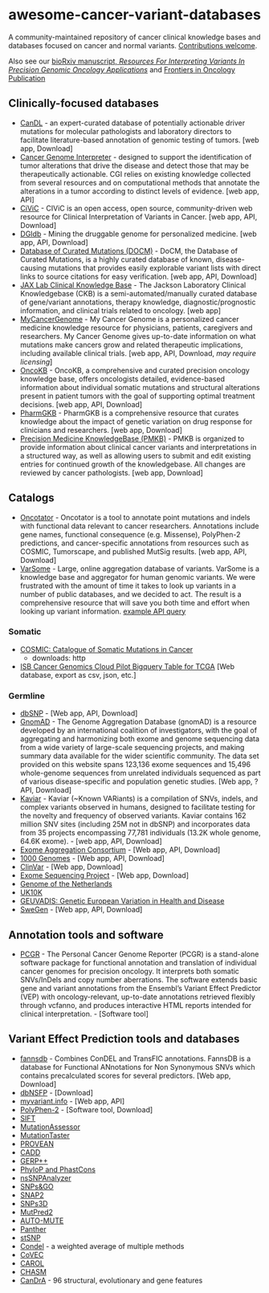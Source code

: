 # awesome-cancer-variant-databases
A community-maintained repository of cancer clinical knowledge bases and databases focused on cancer and normal variants. [Contributions welcome](https://github.com/seandavi/awesome-cancer-variant-databases/blob/master/CONTRIBUTE.md]).

Also see our [bioRxiv manuscript, *Resources For Interpreting Variants In Precision Genomic Oncology Applications*](https://doi.org/10.1101/144766) and [Frontiers in Oncology Publication](https://doi.org/10.3389/fonc.2017.00214)

## Clinically-focused databases

- [CanDL](https://candl.osu.edu/) - an expert-curated database of potentially actionable driver mutations for molecular pathologists and laboratory directors to facilitate literature-based annotation of genomic testing of tumors. [web app, Download]
- [Cancer Genome Interpreter](https://www.cancergenomeinterpreter.org/) - designed to support the identification of tumor alterations that drive the disease and detect those that may be therapeutically actionable. CGI relies on existing knowledge collected from several resources and on computational methods that annotate the alterations in a tumor according to distinct levels of evidence. [web app, API]
- [CiViC](https://civic.genome.wustl.edu/#/home) - CIViC is an open access, open source, community-driven web resource for Clinical Interpretation of Variants in Cancer. [web app, API, Download]
- [DGIdb](http://dgidb.genome.wustl.edu/) - Mining the druggable genome for personalized medicine. [web app, API, Download]
- [Database of Curated Mutations (DOCM)](http://docm.genome.wustl.edu/) - DoCM, the Database of Curated Mutations, is a highly curated database of known, disease-causing mutations that provides easily explorable variant lists with direct links to source citations for easy verification. [web app, API, Download]
- [JAX Lab Clinical Knowledge Base](https://ckb.jax.org/) - The Jackson Laboratory Clinical Knowledgebase (CKB) is a semi-automated/manually curated database of gene/variant annotations, therapy knowledge, diagnostic/prognostic information, and clinical trials related to oncology. [web app]
- [MyCancerGenome](https://www.mycancergenome.org/) - My Cancer Genome is a personalized cancer medicine knowledge resource for physicians, patients, caregivers and researchers.  My Cancer Genome gives up-to-date information on what mutations make cancers grow and related therapeutic implications, including available clinical trials. [web app, API, Download, *may require licensing*]
- [OncoKB](http://oncokb.org/) - OncoKB, a comprehensive and curated precision oncology knowledge base, offers oncologists detailed, evidence-based information about individual somatic mutations and structural alterations present in patient tumors with the goal of supporting optimal treatment decisions. [web app, API, Download]
- [PharmGKB](https://next.pharmgkb.org/) - PharmGKB is a comprehensive resource that curates knowledge about the impact
of genetic variation on drug response for clinicians and researchers. [web app, Download]
- [Precision Medicine KnowledgeBase (PMKB)](https://pmkb.weill.cornell.edu/) - PMKB is organized to provide information about clinical cancer variants and interpretations in a structured way, as well as allowing users to submit and edit existing entries for continued growth of the knowledgebase. All changes are reviewed by cancer pathologists. [web app, Download]

## Catalogs

- [Oncotator](http://portals.broadinstitute.org/oncotator/) - Oncotator is a tool to annotate point mutations and indels with functional data relevant to cancer researchers. Annotations include gene names, functional consequence (e.g. Missense), PolyPhen-2 predictions, and cancer-specific annotations from resources such as COSMIC, Tumorscape, and published MutSig results. [web app, API, Download]
- [VarSome](https://varsome.com) - Large, online aggregation database of variants. VarSome is a knowledge base and aggregator for human genomic variants. We were frustrated with the amount of time it takes to look up variants in a number of public databases, and we decided to act. The result is a comprehensive resource that will save you both time and effort when looking up variant information. [example API query](https://api.varsome.com/lookup/15-73027478-T-C)

### Somatic

- [COSMIC: Catalogue of Somatic Mutations in Cancer](http://cancer.sanger.ac.uk/cancergenome/projects/cosmic/)
  - downloads: http
- [ISB Cancer Genomics Cloud Pilot Bigquery Table for TCGA](https://bigquery.cloud.google.com/welcome/isb-cgc) [Web database, export as csv, json, etc.]

### Germline

- [dbSNP](http://www.ncbi.nlm.nih.gov/SNP/) - [Web app, API, Download]
- [GnomAD](http://gnomad.broadinstitute.org/) - The Genome Aggregation Database (gnomAD) is a resource developed by an international coalition of investigators, with the goal of aggregating and harmonizing both exome and genome sequencing data from a wide variety of large-scale sequencing projects, and making summary data available for the wider scientific community. The data set provided on this website spans 123,136 exome sequences and 15,496 whole-genome sequences from unrelated individuals sequenced as part of various disease-specific and population genetic studies. [Web app, ?API, Download]
- [Kaviar](http://db.systemsbiology.net/kaviar/) - Kaviar (~Known VARiants) is a compilation of SNVs, indels, and complex variants observed in humans, designed to facilitate testing for the novelty and frequency of observed variants. Kaviar contains 162 million SNV sites (including 25M not in dbSNP) and incorporates data from 35 projects encompassing 77,781 individuals (13.2K whole genome, 64.6K exome). - [web app, API, Download]
- [Exome Aggregation Consortium](http://exac.broadinstitute.org/) - [Web app, API, Download]
- [1000 Genomes](http://www.1000genomes.org) - [Web app, API, Download]
- [ClinVar](http://www.ncbi.nlm.nih.gov/clinvar/) - [Web app, Download]
- [Exome Sequencing Project](http://evs.gs.washington.edu/EVS/) - [Web app, Download]
- [Genome of the Netherlands](http://www.nlgenome.nl/)
- [UK10K](http://www.uk10k.org/)
- [GEUVADIS: Genetic European Variation in Health and Disease](http://www.geuvadis.org/web/geuvadis/home)
- [SweGen](https://swefreq.nbis.se/#/) - [Web app, API, Download]

## Annotation tools and software

- [PCGR](https://github.com/sigven/pcgr) - The Personal Cancer Genome Reporter (PCGR) is a stand-alone software package for functional annotation and translation of individual cancer genomes for precision oncology. It interprets both somatic SNVs/InDels and copy number aberrations. The software extends basic gene and variant annotations from the Ensembl’s Variant Effect Predictor (VEP) with oncology-relevant, up-to-date annotations retrieved flexibly through vcfanno, and produces interactive HTML reports intended for clinical interpretation. - [Software tool]

## Variant Effect Prediction tools and databases

- [fannsdb](http://bbglab.irbbarcelona.org/fannsdb/) - Combines ConDEL and TransFIC annotations. FannsDB is a database for Functional ANnotations for Non Synonymous SNVs which contains precalculated scores for several predictors. [Web app, Download]
- [dbNSFP](https://sites.google.com/site/jpopgen/dbNSFP) - [Download]
- [myvariant.info](http://myvariant.info/) - [Web app, API]
- [PolyPhen-2](http://genetics.bwh.harvard.edu/pph2) - [Software tool, Download]
- [SIFT](http://sift.jcvi.org)
- [MutationAssessor](http://mutationassessor.org)
- [MutationTaster](http://www.mutationtaster.org)
- [PROVEAN](http://provean.jcvi.org/index.php)
- [CADD](http://cadd.gs.washington.edu)
- [GERP++](http://mendel.stanford.edu/SidowLab/downloads/gerp/index.html)
- [PhyloP and PhastCons](http://compgen.cshl.edu/phast/index.php)
- [nsSNPAnalyzer](http://snpanalyzer.uthsc.edu/)
- [SNPs&GO](http://snps-and-go.biocomp.unibo.it/snps-and-go)
- [SNAP2](https://rostlab.org/services/snap2web/)
- [SNPs3D](http://www.snps3d.org/)
- [MutPred2](http://mutpred.mutdb.org/)
- [AUTO-MUTE](http://binf2.gmu.edu/automute/)
- [Panther](http://www.pantherdb.org/tools/csnpScoreForm.jsp)
- [stSNP](http://ilyinlab.org/StSNP/)
- [Condel](http://bg.upf.edu/fannsdb/) - a weighted average of multiple methods 
- [CoVEC](https://sourceforge.net/projects/covec/files)
- [CAROL](http://www.sanger.ac.uk/science/tools/carol)
- [CHASM](http://wiki.chasmsoftware.org/index.php/Main_Page)
- [CanDrA](http://bioinformatics.mdanderson.org/main/CanDrA\#CanDrA) - 96 structural, evolutionary and gene features 

